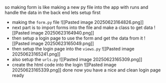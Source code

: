 
so making form is like making a new py file into the app with runs and handle the data in the back end lets setup first

- making the `form.py` file 
	 ![[Pasted image 20250623164826.png]]
- next part is to import forms into the file and make a class to get data 
	![[Pasted image 20250623164940.png]]
- then setup a login page to use the form and get the data from it
	![[Pasted image 20250623165049.png]]
- then setup the login page into the `views.py`
	![[Pasted image 20250623165241.png]]
- also setup the `urls.py`
	![[Pasted image 20250623165309.png]]
- create the html code into the login 
	![[Pasted image 20250623165339.png]]
	done now you have a nice and clean login page ready